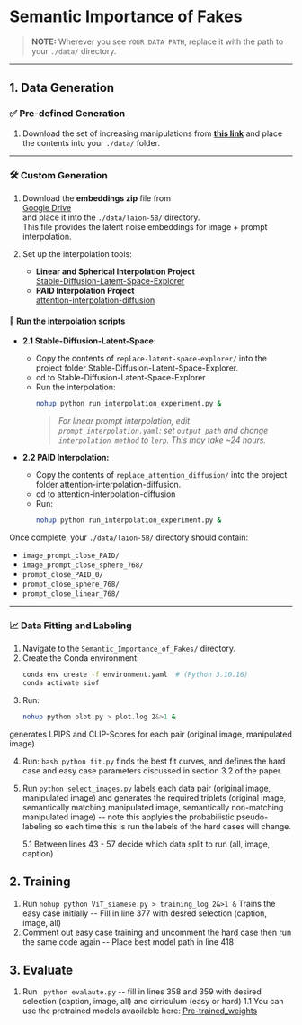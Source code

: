 # Semantic Importance of Fakes

> **NOTE:** Wherever you see `YOUR DATA PATH`, replace it with the path to your `./data/` directory.

---

## 1. Data Generation

### ✅ Pre-defined Generation

1. Download the set of increasing manipulations from **[this link](<>)** and place the contents into your `./data/` folder.

---

### 🛠️ Custom Generation

1. Download the **embeddings zip** file from  
   [Google Drive](https://drive.google.com/file/d/18SEK2DObfhH4U9Bxw9Qb2DH3xRGy5Q_k/view?usp=sharing)  
   and place it into the `./data/laion-5B/` directory.  
   This file provides the latent noise embeddings for image + prompt interpolation.

2. Set up the interpolation tools:
   - **Linear and Spherical Interpolation Project**  
     [Stable-Diffusion-Latent-Space-Explorer](https://github.com/alen-smajic/Stable-Diffusion-Latent-Space-Explorer)
   - **PAID Interpolation Project**  
     [attention-interpolation-diffusion](https://github.com/QY-H00/attention-interpolation-diffusion)

#### 🔄 Run the interpolation scripts

- **2.1 Stable-Diffusion-Latent-Space:**
  - Copy the contents of `replace-latent-space-explorer/` into the project folder Stable-Diffusion-Latent-Space-Explorer.
  - cd to Stable-Diffusion-Latent-Space-Explorer
  - Run the interpolation:
    ```bash
    nohup python run_interpolation_experiment.py &
    ```
    > *For linear prompt interpolation, edit `prompt_interpolation.yaml`: set `output_path` and change `interpolation method` to `lerp`. This may take ~24 hours.*

- **2.2 PAID Interpolation:**
  - Copy the contents of `replace_attention_diffusion/` into the project folder attention-interpolation-diffusion.
  - cd to attention-interpolation-diffusion
  - Run:
    ```bash
    nohup python run_interpolation_experiment.py &
    ```

Once complete, your `./data/laion-5B/` directory should contain:

- `image_prompt_close_PAID/`  
- `image_prompt_close_sphere_768/`  
- `prompt_close_PAID_0/`  
- `prompt_close_sphere_768/`  
- `prompt_close_linear_768/`

---

### 📈 Data Fitting and Labeling

1. Navigate to the `Semantic_Importance_of_Fakes/` directory.
2. Create the Conda environment:
   ```bash
   conda env create -f environment.yaml  # (Python 3.10.16)
   conda activate siof
   
3. Run:
    ```bash
   nohup python plot.py > plot.log 2&>1 &
generates LPIPS and CLIP-Scores for each pair (original image, manipulated image)

4. Run: `bash python fit.py` finds the best fit curves, and defines the hard case and easy case parameters discussed in section 3.2 of the paper.
   
5. Run ```python select_images.py``` labels each data pair (original image, manipulated image) and generates the required triplets (original image, semantically matching manipulated image, semantically non-matching manipulated image) -- note this applyies the probabilistic pseudo-labeling so each time this is run the labels of the hard cases will change.
   
   5.1 Between lines 43 - 57 decide which data split to run (all, image, caption)

## 2. Training
1. Run ```nohup python ViT_siamese.py > training_log 2&>1 &``` Trains the easy case initially -- Fill in line 377 with desred selection (caption, image, all)
2. Comment out easy case training and uncomment the hard case then run the same code again -- Place best model path in line 418

## 3. Evaluate
1. Run ``` python evalaute.py``` -- fill in lines 358 and 359 with desired selection (caption, image, all) and cirriculum (easy or hard)
    1.1 You can use the pretrained models avaoilable here: [Pre-trained_weights](https://drive.google.com/drive/folders/1xr4T_7dXJ3LV_zumrI08SxdwoycRVDSn?usp=sharing)

